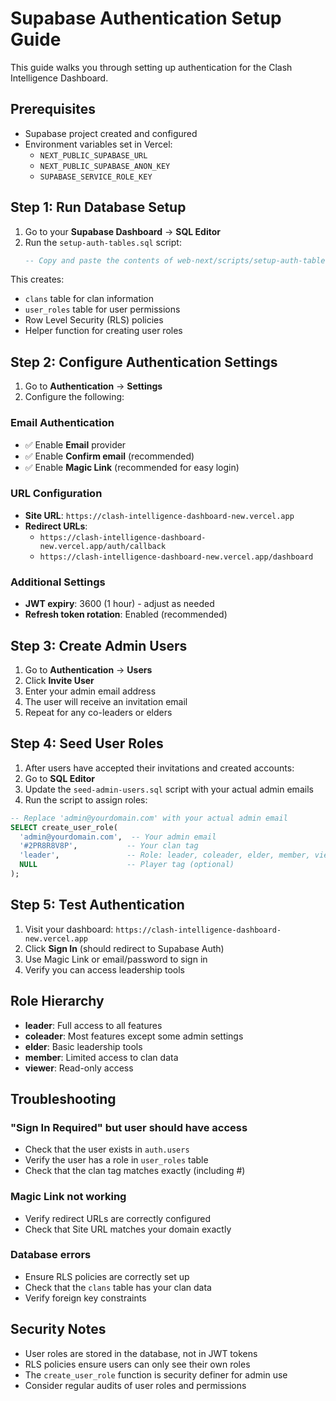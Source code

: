 # Supabase Authentication Setup Guide

This guide walks you through setting up authentication for the Clash Intelligence Dashboard.

## Prerequisites

- Supabase project created and configured
- Environment variables set in Vercel:
  - `NEXT_PUBLIC_SUPABASE_URL`
  - `NEXT_PUBLIC_SUPABASE_ANON_KEY`
  - `SUPABASE_SERVICE_ROLE_KEY`

## Step 1: Run Database Setup

1. Go to your **Supabase Dashboard** → **SQL Editor**
2. Run the `setup-auth-tables.sql` script:
   ```sql
   -- Copy and paste the contents of web-next/scripts/setup-auth-tables.sql
   ```

This creates:
- `clans` table for clan information
- `user_roles` table for user permissions
- Row Level Security (RLS) policies
- Helper function for creating user roles

## Step 2: Configure Authentication Settings

1. Go to **Authentication** → **Settings**
2. Configure the following:

### Email Authentication
- ✅ Enable **Email** provider
- ✅ Enable **Confirm email** (recommended)
- ✅ Enable **Magic Link** (recommended for easy login)

### URL Configuration
- **Site URL**: `https://clash-intelligence-dashboard-new.vercel.app`
- **Redirect URLs**: 
  - `https://clash-intelligence-dashboard-new.vercel.app/auth/callback`
  - `https://clash-intelligence-dashboard-new.vercel.app/dashboard`

### Additional Settings
- **JWT expiry**: 3600 (1 hour) - adjust as needed
- **Refresh token rotation**: Enabled (recommended)

## Step 3: Create Admin Users

1. Go to **Authentication** → **Users**
2. Click **Invite User**
3. Enter your admin email address
4. The user will receive an invitation email
5. Repeat for any co-leaders or elders

## Step 4: Seed User Roles

1. After users have accepted their invitations and created accounts:
2. Go to **SQL Editor**
3. Update the `seed-admin-users.sql` script with your actual admin emails
4. Run the script to assign roles:

```sql
-- Replace 'admin@yourdomain.com' with your actual admin email
SELECT create_user_role(
  'admin@yourdomain.com',  -- Your admin email
  '#2PR8R8V8P',           -- Your clan tag
  'leader',               -- Role: leader, coleader, elder, member, viewer
  NULL                    -- Player tag (optional)
);
```

## Step 5: Test Authentication

1. Visit your dashboard: `https://clash-intelligence-dashboard-new.vercel.app`
2. Click **Sign In** (should redirect to Supabase Auth)
3. Use Magic Link or email/password to sign in
4. Verify you can access leadership tools

## Role Hierarchy

- **leader**: Full access to all features
- **coleader**: Most features except some admin settings
- **elder**: Basic leadership tools
- **member**: Limited access to clan data
- **viewer**: Read-only access

## Troubleshooting

### "Sign In Required" but user should have access
- Check that the user exists in `auth.users`
- Verify the user has a role in `user_roles` table
- Check that the clan tag matches exactly (including #)

### Magic Link not working
- Verify redirect URLs are correctly configured
- Check that Site URL matches your domain exactly

### Database errors
- Ensure RLS policies are correctly set up
- Check that the `clans` table has your clan data
- Verify foreign key constraints

## Security Notes

- User roles are stored in the database, not in JWT tokens
- RLS policies ensure users can only see their own roles
- The `create_user_role` function is security definer for admin use
- Consider regular audits of user roles and permissions

